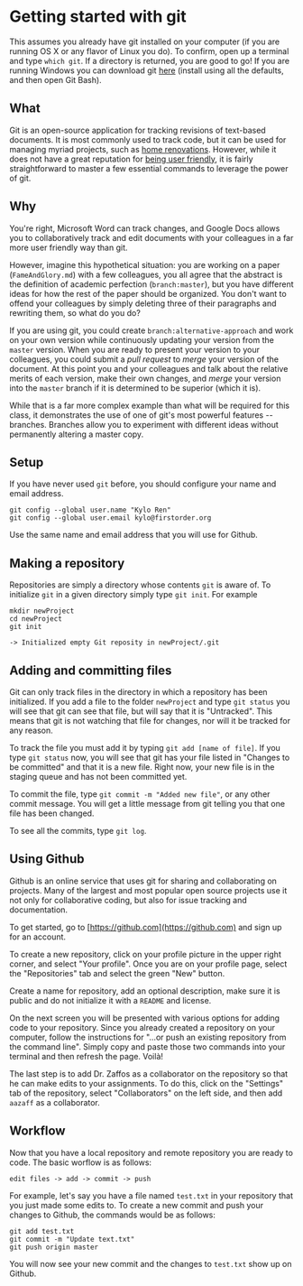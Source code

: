 # Getting started with git
This assumes you already have git installed on your computer (if you are running OS X or any flavor of Linux you do). To confirm, open up a terminal and type `which git`. If a directory is returned, you are good to go! If you are running Windows you can download git [here](https://git-scm.com/download/win) (install using all the defaults, and then open Git Bash).

## What
Git is an open-source application for tracking revisions of text-based documents. It is most commonly used to track code, but it can be used for managing myriad projects, such as [home renovations](http://www.wired.com/2013/01/this-old-house/). However, while it does not have a great reputation for [being user friendly](https://xkcd.com/1597/), it is fairly straightforward to master a few essential commands to leverage the power of git.


## Why
You're right, Microsoft Word can track changes, and Google Docs allows you to collaboratively track and edit documents with your colleagues in a far more user friendly way than git.

However, imagine this hypothetical situation: you are working on a paper (`FameAndGlory.md`) with a few colleagues, you all agree that the abstract is the definition of academic perfection (`branch:master`), but you have different ideas for how the rest of the paper should be organized. You don't want to offend your colleagues by simply deleting three of their paragraphs and rewriting them, so what do you do? 

If you are using git, you could create `branch:alternative-approach` and work on your own version while continuously updating your version from the `master` version. When you are ready to present your version to your colleagues, you could submit a *pull request* to *merge* your version of the document. At this point you and your colleagues and talk about the relative merits of each version, make their own changes, and *merge* your version into the `master` branch if it is determined to be superior (which it is).

While that is a far more complex example than what will be required for this class, it demonstrates the use of one of git's most powerful features -- branches. Branches allow you to experiment with different ideas without permanently altering a master copy.




## Setup
If you have never used `git` before, you should configure your name and email address.

````
git config --global user.name "Kylo Ren"
git config --global user.email kylo@firstorder.org
````

Use the same name and email address that you will use for Github.


## Making a repository
Repositories are simply a directory whose contents `git` is aware of. To initialize `git` in a given directory simply type `git init`. For example

````
mkdir newProject
cd newProject
git init

-> Initialized empty Git reposity in newProject/.git
````


## Adding and committing files
Git can only track files in the directory in which a repository has been initialized. If you add a file to the folder `newProject` and type `git status` you will see that git can see that file, but will say that it is "Untracked". This means that git is not watching that file for changes, nor will it be tracked for any reason. 

To track the file you must add it by typing `git add [name of file]`. If you type `git status` now, you will see that git has your file listed in "Changes to be committed" and that it is a new file. Right now, your new file is in the staging queue and has not been committed yet.

To commit the file, type `git commit -m "Added new file"`, or any other commit message. You will get a little message from git telling you that one file has been changed.

To see all the commits, type `git log`. 


## Using Github
Github is an online service that uses git for sharing and collaborating on projects. Many of the largest and most popular open source projects use it not only for collaborative coding, but also for issue tracking and documentation.

To get started, go to [https://github.com](https://github.com) and sign up for an account.

To create a new repository, click on your profile picture in the upper right corner, and select "Your profile". Once you are on your profile page, select the "Repositories" tab and select the green "New" button.

Create a name for repository, add an optional description, make sure it is public and do not initialize it with a `README` and license. 

On the next screen you will be presented with various options for adding code to your repository. Since you already created a repository on your computer, follow the instructions for "…or push an existing repository from the command line". Simply copy and paste those two commands into your terminal and then refresh the page. Voilà!

The last step is to add Dr. Zaffos as a collaborator on the repository so that he can make edits to your assignments. To do this, click on the "Settings" tab of the repository, select "Collaborators" on the left side, and then add `aazaff` as a collaborator.


## Workflow
Now that you have a local repository and remote repository you are ready to code. The basic worflow is as follows:

````
edit files -> add -> commit -> push
````

For example, let's say you have a file named `test.txt` in your repository that you just made some edits to. To create a new commit and push your changes to Github, the commands would be as follows:

````
git add test.txt
git commit -m "Update text.txt"
git push origin master
````

You will now see your new commit and the changes to `test.txt` show up on Github.